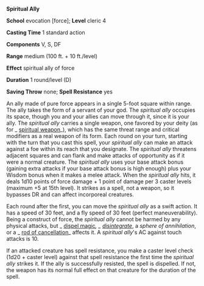  **Spiritual Ally**

**School** evocation [force]; **Level** cleric 4

**Casting Time** 1 standard action

**Components** V, S, DF

**Range** medium (100 ft. + 10 ft./level)

**Effect** spiritual ally of force

**Duration** 1 round/level (D)

**Saving Throw** none; **Spell Resistance** yes

An ally made of pure force appears in a single 5-foot square within range. The ally takes the form of a servant of your god. The _spiritual ally_ occupies its space, though you and your allies can move through it, since it is your ally. The _spiritual ally_ carries a single weapon, one favored by your deity (as for _ [spiritual weapon](../../spells/spiritualWeapon#_spiritual-weapon)_), which has the same threat range and critical modifiers as a real weapon of its form. Each round on your turn, starting with the turn that you cast this spell, your _spiritual ally_ can make an attack against a foe within its reach that you designate. The _spiritual ally_ threatens adjacent squares and can flank and make attacks of opportunity as if it were a normal creature. The _spiritual ally_ uses your base attack bonus (gaining extra attacks if your base attack bonus is high enough) plus your Wisdom bonus when it makes a melee attack. When the _spiritual ally_ hits, it deals 1d10 points of force damage + 1 point of damage per 3 caster levels (maximum +5 at 15th level). It strikes as a spell, not a weapon, so it bypasses DR and can affect incorporeal creatures.

Each round after the first, you can move the _spiritual ally_ as a swift action. It has a speed of 30 feet, and a fly speed of 30 feet (perfect maneuverability). Being a construct of force, the _spiritual ally_ cannot be harmed by any physical attacks, but _ [dispel magic](../../spells/dispelMagic#_dispel-magic)_, _ [disintegrate](../../spells/disintegrate#_disintegrate)_, a _sphere of annihilation_, or a _ [rod of cancellation](../../magicItems/rods#_rod-of-cancellation)_ affects it. A _spiritual ally_'s AC against touch attacks is 10.

If an attacked creature has spell resistance, you make a caster level check (1d20 + caster level) against that spell resistance the first time the _spiritual ally_ strikes it. If the ally is successfully resisted, the spell is dispelled. If not, the weapon has its normal full effect on that creature for the duration of the spell.

